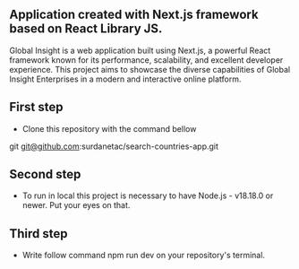 ## Application created with Next.js framework based on React Library JS. ##

Global Insight is a web application built using Next.js, a powerful React framework known for its performance, scalability, and excellent developer experience. This project aims to showcase the diverse capabilities of Global Insight Enterprises in a modern and interactive online platform.

## First step

- Clone this repository with the command bellow

git git@github.com:surdanetac/search-countries-app.git

## Second step

- To run in local this project is necessary to have Node.js - v18.18.0 or newer. Put your eyes on that.

## Third step

- Write follow command npm run dev on your repository's terminal.

